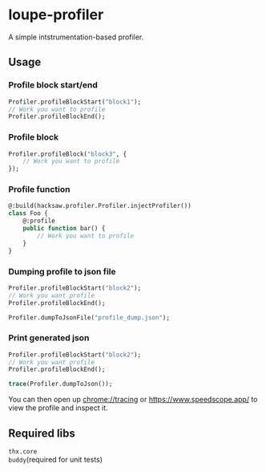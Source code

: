 # loupe-profiler
A simple intstrumentation-based profiler.

## Usage
### Profile block start/end
```hx
Profiler.profileBlockStart("block1");
// Work you want to profile
Profiler.profileBlockEnd();
```
### Profile block
```hx
Profiler.profileBlock("block3", {
    // Work you want to profile
});
```
### Profile function
```hx
@:build(hacksaw.profiler.Profiler.injectProfiler())
class Foo {
    @:profile
    public function bar() {
        // Work you want to profile
    }
}
```
### Dumping profile to json file
```hx
Profiler.profileBlockStart("block2");
// Work you want profile
Profiler.profileBlockEnd();

Profiler.dumpToJsonFile("profile_dump.json");
```
### Print generated json
```hx
Profiler.profileBlockStart("block2");
// Work you want profile
Profiler.profileBlockEnd();

trace(Profiler.dumpToJson());
```
You can then open up [chrome://tracing](chrome://tracing) or https://www.speedscope.app/ to view the profile and inspect it.

## Required libs
`thx.core`\
`buddy`(required for unit tests)
